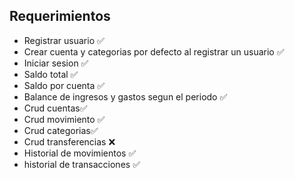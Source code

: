 ## Requerimientos

- Registrar usuario ✅
- Crear cuenta y categorias por defecto al registrar un usuario ✅
- Iniciar sesion ✅
- Saldo total ✅
- Saldo por cuenta ✅
- Balance de ingresos y gastos segun el periodo ✅
- Crud cuentas✅
- Crud movimiento ✅
- Crud categorias✅
- Crud transferencias ❌
- Historial de movimientos ✅
- historial de transacciones ✅